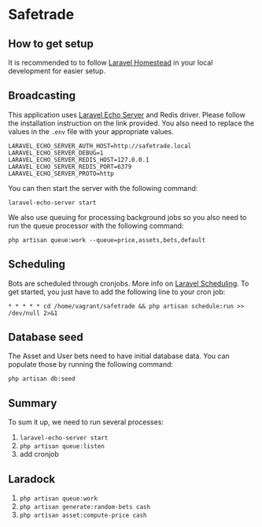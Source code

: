 # Safetrade

## How to get setup

It is recommended to to follow [Laravel Homestead](https://laravel.com/docs/7.x/homestead) in your local development for easier setup.

## Broadcasting

This application uses [Laravel Echo Server](https://github.com/tlaverdure/laravel-echo-server) and Redis driver. Please follow the installation instruction on the link provided. You also need to replace the values in the `.env` file with your appropriate values.

```
LARAVEL_ECHO_SERVER_AUTH_HOST=http://safetrade.local
LARAVEL_ECHO_SERVER_DEBUG=1
LARAVEL_ECHO_SERVER_REDIS_HOST=127.0.0.1
LARAVEL_ECHO_SERVER_REDIS_PORT=6379
LARAVEL_ECHO_SERVER_PROTO=http
```

You can then start the server with the following command:

```
laravel-echo-server start
```

We also use queuing for processing background jobs so you also need to run the queue processor with the following command:

```
php artisan queue:work --queue=price,assets,bets,default
```

## Scheduling

Bots are scheduled through cronjobs. More info on [Laravel Scheduling](https://laravel.com/docs/7.x/scheduling).  To get started, you just have to add the following line to your cron job:

```
* * * * * cd /home/vagrant/safetrade && php artisan schedule:run >> /dev/null 2>&1
```

## Database seed
The Asset and User bets need to have initial database data.  You can populate those by running the following command:

```
php artisan db:seed
```

## Summary

To sum it up, we need to run several processes:

1. `laravel-echo-server start`
1. `php artisan queue:listen`
1. add cronjob

## Laradock

1. `php artisan queue:work`
2. `php artisan generate:random-bets cash`
3. `php artisan asset:compute-price cash`